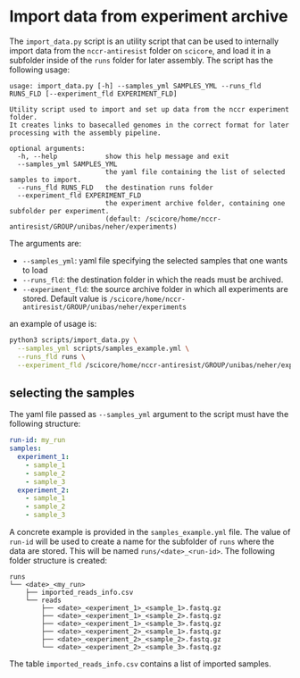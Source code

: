 # Import data from experiment archive

The `import_data.py` script is an utility script that can be used to internally import data from the `nccr-antiresist` folder on `scicore`, and load it in a subfolder inside of the `runs` folder for later assembly.
The script has the following usage:

```
usage: import_data.py [-h] --samples_yml SAMPLES_YML --runs_fld RUNS_FLD [--experiment_fld EXPERIMENT_FLD]

Utility script used to import and set up data from the nccr experiment folder.
It creates links to basecalled genomes in the correct format for later processing with the assembly pipeline.

optional arguments:
  -h, --help            show this help message and exit
  --samples_yml SAMPLES_YML
                        the yaml file containing the list of selected samples to import.
  --runs_fld RUNS_FLD   the destination runs folder
  --experiment_fld EXPERIMENT_FLD
                        the experiment archive folder, containing one subfolder per experiment.
                        (default: /scicore/home/nccr-antiresist/GROUP/unibas/neher/experiments)
```
The arguments are:
- `--samples_yml`: yaml file specifying the selected samples that one wants to load
- `--runs_fld`: the destination folder in which the reads must be archived.
- `--experiment_fld`: the source archive folder in which all experiments are stored. Default value is `/scicore/home/nccr-antiresist/GROUP/unibas/neher/experiments`

an example of usage is:
```bash
python3 scripts/import_data.py \
  --samples_yml scripts/samples_example.yml \
  --runs_fld runs \
  --experiment_fld /scicore/home/nccr-antiresist/GROUP/unibas/neher/experiments
```


## selecting the samples

The yaml file passed as `--samples_yml` argument to the script must have the following structure:

```yaml
run-id: my_run
samples:
  experiment_1:
    - sample_1
    - sample_2
    - sample_3
  experiment_2:
    - sample_1
    - sample_2
    - sample_3
```
A concrete example is provided in the `samples_example.yml` file.
The value of `run-id` will be used to create a name for the subfolder of `runs` where the data are stored. This will be named `runs/<date>_<run-id>`. The following folder structure is created:

```
runs
└── <date>_<my_run>
    ├── imported_reads_info.csv
    └── reads
        ├── <date>_<experiment_1>_<sample_1>.fastq.gz
        ├── <date>_<experiment_1>_<sample_2>.fastq.gz
        ├── <date>_<experiment_1>_<sample_3>.fastq.gz
        ├── <date>_<experiment_2>_<sample_1>.fastq.gz
        ├── <date>_<experiment_2>_<sample_2>.fastq.gz
        └── <date>_<experiment_2>_<sample_3>.fastq.gz
```

The table `imported_reads_info.csv` contains a list of imported samples.